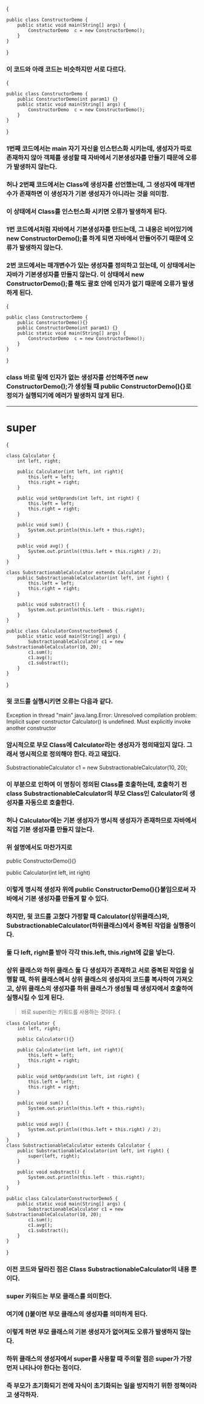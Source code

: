 {

    public class ConstructorDemo {
        public static void main(String[] args) {
            ConstructorDemo  c = new ConstructorDemo();
        }
    }
}
### 이 코드와 아래 코드는 비슷하지만 서로 다르다.
{

    public class ConstructorDemo {
        public ConstructorDemo(int param1) {}
        public static void main(String[] args) {
            ConstructorDemo  c = new ConstructorDemo();
        }
    }
}
### 1번째 코드에서는 main 자기 자신을 인스턴스화 시키는데, 생성자가 따로 존재하지 않아 객체를 생성할 때 자바에서 기본생성자를 만들기 때문에 오류가 발생하지 않는다.
### 허나 2번째 코드에서는 Class에 생성자를 선언했는데, 그 생성자에 매개변수가 존재하면 이 생성자가 기본 생성자가 아니라는 것을 의미함.
### 이 상태에서 Class를 인스턴스화 시키면 오류가 발생하게 된다.
### 1번 코드에서처럼 자바에서 기본생성자를 만드는데, 그 내용은 비어있기에 new ConstructorDemo();를 하게 되면 자바에서 만들어주기 때문에 오류가 발생하지 않는다.
### 2번 코드에서는 매개변수가 있는 생성자를 정의하고 있는데, 이 상태에서는 자바가 기본생성자를 만들지 않는다. 이 상태에서 new ConstructorDemo();를 해도 괄호 안에 인자가 없기 때문에 오류가 발생하게 된다.
{

    public class ConstructorDemo {
        public ConstructorDemo(){}
        public ConstructorDemo(int param1) {}
        public static void main(String[] args) {
            ConstructorDemo  c = new ConstructorDemo();
        }
    }
}
### class 바로 밑에 인자가 없는 생성자를 선언해주면 new ConstructorDemo();가 생성될 때 public ConstructorDemo(){}로 정의가 실행되기에 에러가 발생하지 않게 된다.
---
# super
{

    class Calculator {
        int left, right;
        
        public Calculator(int left, int right){
            this.left = left;
            this.right = right;
        }
        
        public void setOprands(int left, int right) {
            this.left = left;
            this.right = right;
        }
    
        public void sum() {
            System.out.println(this.left + this.right);
        }
    
        public void avg() {
            System.out.println((this.left + this.right) / 2);
        }
    }
    
    class SubstractionableCalculator extends Calculator {
        public SubstractionableCalculator(int left, int right) {
            this.left = left;
            this.right = right;
        }
    
        public void substract() {
            System.out.println(this.left - this.right);
        }
    }
    
    public class CalculatorConstructorDemo5 {
        public static void main(String[] args) {
            SubstractionableCalculator c1 = new SubstractionableCalculator(10, 20);
            c1.sum();
            c1.avg();
            c1.substract();
        }
    }
}
### 윗 코드를 실행시키면 오류는 다음과 같다.
Exception in thread "main" java.lang.Error: Unresolved compilation problem: 
    Implicit super constructor Calculator() is undefined. Must explicitly invoke another constructor
### 암시적으로 부모 Class에 Calculator라는 생성자가 정의돼있지 않다. 그래서 명시적으로 정의해야 한다. 라고 돼있다.
SubstractionableCalculator c1 = new SubstractionableCalculator(10, 20);
### 이 부분으로 인하여 이 명칭이 정의된 Class를 호출하는데, 호출하기 전 class SubstractionableCalculator의 부모 Class인 Calculator의 생성자를 자동으로 호출한다.
### 허나 Calculator에는 기본 생성자가 명시적 생성자가 존재하므로 자바에서 직업 기본 생성자를 만들지 않는다.
### 위 설명에서도 마찬가지로
public ConstructorDemo(){}


public Calculator(int left, int right)
### 이렇게 명시적 생성자 위에 public ConstructorDemo(){}붙임으로써 자바에서 기본 생성자를 만들게 할 수 있다.
### 하지만, 윗 코드를 고쳤다 가정할 때 Calculator(상위클래스)와, SubstractionableCalculator(하위클래스)에서 중복된 작업을 실행중이다.
### 둘 다 left, right를 받아 각각 this.left, this.right에 값을 넣는다.
### 상위 클래스와 하위 클래스 둘 다 생성자가 존재하고 서로 중복된 작업을 실행할 때, 하위 클래스에서 상위 클래스의 생성자의 코드를 복사하여 가져오고, 상위 클래스의 생성자를 하위 클래스가 생성될 때 생성자에서 호출하여 실행시킬 수 있게 된다.
> 바로 super라는 키워드를 사용하는 것이다.
{

    class Calculator {
        int left, right;
        
        public Calculator(){}
        
        public Calculator(int left, int right){
            this.left = left;
            this.right = right;
        }
        
        public void setOprands(int left, int right) {
            this.left = left;
            this.right = right;
        }
    
        public void sum() {
            System.out.println(this.left + this.right);
        }
    
        public void avg() {
            System.out.println((this.left + this.right) / 2);
        }
    }
    class SubstractionableCalculator extends Calculator {
        public SubstractionableCalculator(int left, int right) {
            super(left, right);
        }
    
        public void substract() {
            System.out.println(this.left - this.right);
        }
    }
    
    public class CalculatorConstructorDemo5 {
        public static void main(String[] args) {
            SubstractionableCalculator c1 = new SubstractionableCalculator(10, 20);
            c1.sum();
            c1.avg();
            c1.substract();
        }
    }
}
### 이전 코드와 달라진 점은 Class SubstractionableCalculator의 내용 뿐이다.
### super 키워드는 부모 클래스를 의미한다.
### 여기에 ()붙이면 부모 클래스의 생성자를 의미하게 된다.
### 이렇게 하면 부모 클래스의 기본 생성자가 없어져도 오류가 발생하지 않는다.
### 하위 클래스의 생성자에서 super를 사용할 때 주의할 점은 super가 가장 먼저 나타나야 한다는 점이다.
### 즉 부모가 초기화되기 전에 자식이 초기화되는 일을 방지하기 위한 정책이라고 생각하자.